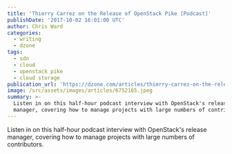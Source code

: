 ```yaml
---
title: 'Thierry Carrez on the Release of OpenStack Pike [Podcast]'
publishDate: '2017-10-02 16:01:00 UTC'
author: Chris Ward
categories:
  - writing
  - dzone
tags:
  - sdn
  - cloud
  - openstack pike
  - cloud storage
publication_url: 'https://dzone.com/articles/thierry-carrez-on-the-release-of-openstack-pike'
image: /src/assets/images/articles/6752165.jpeg
summary: >-
  Listen in on this half-hour podcast interview with OpenStack's release
  manager, covering how to manage projects with large numbers of contributors.
---
```

Listen in on this half-hour podcast interview with OpenStack's release manager, covering how to manage projects with large numbers of contributors.

